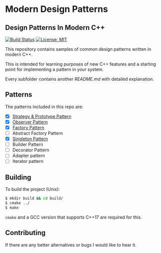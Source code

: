 # Modern Design Patterns

## Design Patterns In Modern C++

[![Build Status](https://travis-ci.org/jonathan-daniel/ModernDesignPatterns.svg?branch=master)](https://travis-ci.org/jonathan-daniel/ModernDesignPatterns) [![License: MIT](https://img.shields.io/badge/License-MIT-yellow.svg)](https://opensource.org/licenses/MIT)

This repository contains samples of common design patterns written in modern C++. 

This is intended for learning purposes of new C++ features and a starting point for implementing a pattern in your system.

Every subfolder contains another *README.md* with detailed explanation.

## Patterns

The patterns included in this repo are:

- [x] [Strategy & Prototype Pattern](StrategyPrototypePattern/)
- [x] [Observer Pattern](ObserverPattern/)
- [x] [Factory Pattern](FactoryPattern/)
- [ ] Abstract Factory Pattern
- [x] [Singleton Pattern](SingletonPattern/)
- [ ] Builder Pattern
- [ ] Decorator Pattern
- [ ] Adapter pattern
- [ ] Iterator pattern

## Building

To build the project (Unix):

```bash
$ mkdir build && cd build/
$ cmake ../
$ make
```

`cmake` and a GCC version that supports C++17 are required for this.

## Contributing

If there are any better alternatives or bugs I would like to hear it.